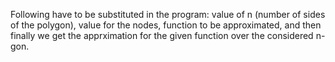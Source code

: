 Following have to be substituted in the program:
value of n (number of sides of the polygon), 
value for the nodes, 
function to be approximated, 
and then finally we get the apprximation for the given function over the considered n-gon.
